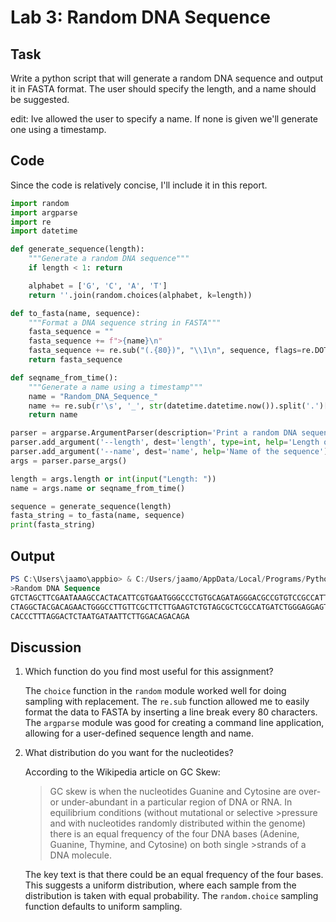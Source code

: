# Lab 3: Random DNA Sequence

## Task

Write a python script that will generate a random DNA sequence and output it in FASTA format. The user should specify the length, and a name should be suggested.

edit: Ive allowed the user to specify a name. If none is given we'll generate one using a timestamp.

## Code

Since the code is relatively concise, I'll include it in this report.

```python
import random
import argparse
import re
import datetime

def generate_sequence(length):
    """Generate a random DNA sequence"""
    if length < 1: return

    alphabet = ['G', 'C', 'A', 'T']
    return ''.join(random.choices(alphabet, k=length))

def to_fasta(name, sequence):
    """Format a DNA sequence string in FASTA"""
    fasta_sequence = ""
    fasta_sequence += f">{name}\n"
    fasta_sequence += re.sub("(.{80})", "\\1\n", sequence, flags=re.DOTALL)
    return fasta_sequence

def seqname_from_time():
    """Generate a name using a timestamp"""
    name = "Random_DNA_Sequence_"
    name += re.sub(r'\s', '_', str(datetime.datetime.now()).split('.')[0])
    return name

parser = argparse.ArgumentParser(description='Print a random DNA sequence in FASTA format')
parser.add_argument('--length', dest='length', type=int, help='Length of the DNA sequence')
parser.add_argument('--name', dest='name', help='Name of the sequence')
args = parser.parse_args()

length = args.length or int(input("Length: "))
name = args.name or seqname_from_time()

sequence = generate_sequence(length)
fasta_string = to_fasta(name, sequence)
print(fasta_string)
```

## Output
```powershell
PS C:\Users\jaamo\appbio> & C:/Users/jaamo/AppData/Local/Programs/Python/Python36/python.exe c:/Users/jaamo/appbio/src/randomdna.py --name "Random DNA Sequence" --length 200
>Random DNA Sequence
GTCTAGCTTCGAATAAAGCCACTACATTCGTGAATGGGCCCTGTGCAGATAGGGACGCCGTGTCCGCCATTCAGGCTTTC
CTAGGCTACGACAGAACTGGGCCTTGTTCGCTTCTTGAAGTCTGTAGCGCTCGCCATGATCTGGGAGGAGTGTTCTCCAG
CACCCTTTAGGACTCTAATGATAATTCTTGGACAGACAGA
```

## Discussion
1. Which function do you find most useful for this assignment?

    The `choice` function in the `random` module worked well for doing sampling with replacement. The `re.sub` function allowed me to easily format the data to FASTA by inserting a line break every 80 characters. The `argparse` module was good for creating a command line application, allowing for a user-defined sequence length and name.

2. What distribution do you want for the nucleotides?

    According to the Wikipedia article on GC Skew: 
    >GC skew is when the nucleotides Guanine and Cytosine are over- or under-abundant in a particular region of DNA or RNA. In equilibrium conditions (without mutational or selective >pressure and with nucleotides randomly distributed within the genome) there is an equal frequency of the four DNA bases (Adenine, Guanine, Thymine, and Cytosine) on both single >strands of a DNA molecule.

    The key text is that there could be an equal frequency of the four bases. This suggests a uniform distribution, where each sample from the distribution is taken with equal probability. The `random.choice` sampling function defaults to uniform sampling.
